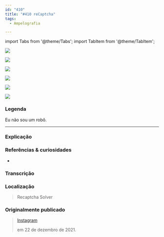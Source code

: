 ```yaml
---
id: "410"
title: "#410 reCaptcha"
tags:
  - Ampelografia

---
```


import Tabs from '@theme/Tabs';
import TabItem from '@theme/TabItem';

<Tabs>
  <TabItem value="1" label="1" default>

![](https://bebiodicionario-com.s3.amazonaws.com/media/posts/202112/269787924_332068581821587_7094303604973833825_n_17922053558077396.jpg)

  </TabItem>
  <TabItem value="2" label="2">

![](https://bebiodicionario-com.s3.amazonaws.com/media/posts/202112/269736215_592594088519656_7911722302337862886_n_17933991760758643.jpg)

  </TabItem>
  <TabItem value="3" label="3">

![](https://bebiodicionario-com.s3.amazonaws.com/media/posts/202112/269763856_395242732356570_3908453475934291503_n_17869231940597730.jpg)

  </TabItem>
  <TabItem value="4" label="4">

![](https://bebiodicionario-com.s3.amazonaws.com/media/posts/202112/269710702_3148160648840531_4820582487607073297_n_17927614933875401.jpg)

  </TabItem>
  <TabItem value="5" label="5">

![](https://bebiodicionario-com.s3.amazonaws.com/media/posts/202112/269795192_609199100292461_7601798976730732220_n_17884612556559238.jpg)

  </TabItem>
  <TabItem value="6" label="6">

![](https://bebiodicionario-com.s3.amazonaws.com/media/posts/202112/269715014_582563506177809_7493266587747980998_n_18104017867283124.jpg)

  </TabItem>
</Tabs>

### Legenda
Eu não sou um robô.

---

### Explicação


### Referências & curiosidades
- 

### Transcrição


### Localização
> Recaptcha Solver

### Originalmente publicado 
> [Instagram](https://www.instagram.com/p/CXycVZdrD5_/)
>
> em 22 de dezembro de 2021.
